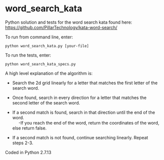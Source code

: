 # word_search_kata

Python solution and tests for the word search kata found here: https://github.com/PillarTechnology/kata-word-search/

To run from command line, enter:

`python word_search_kata.py [your-file]`

To run the tests, enter:

`python word_search_kata_specs.py`

A high level explanation of the algorithm is:
  * Search the 2d grid linearly for a letter that matches the first letter of the search word.

  * Once found, search in every direction for a letter that matches the second letter of the search word.
  * If a second match is found, search in that direction until the end of the word.
  <br>&nbsp;&nbsp;&nbsp;&nbsp; -If you reach the end of the word, return the coordinates of the word, else return false.
  
  * If a second match is not found, continue searching linearly. Repeat steps 2-3.
  
Coded in Python 2.7.13
